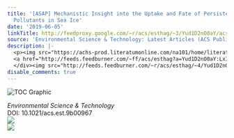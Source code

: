 ```yaml
---
title: '[ASAP] Mechanistic Insight into the Uptake and Fate of Persistent Organic
  Pollutants in Sea Ice'
date: '2019-06-05'
linkTitle: http://feedproxy.google.com/~r/acs/esthag/~3/Yud1D2nO0aY/acs.est.9b00967
source: 'Environmental Science & Technology: Latest Articles (ACS Publications)'
description: |-
  <p><img src="https://achs-prod.literatumonline.com/na101/home/literatum/publisher/achs/journals/content/esthag/0/esthag.ahead-of-print/acs.est.9b00967/20190605/images/medium/es-2019-009676_0004.gif" alt="TOC Graphic"/></p><div><cite>Environmental Science & Technology</cite></div><div>DOI: 10.1021/acs.est.9b00967</div><div class="feedflare">
  <a href="http://feeds.feedburner.com/~ff/acs/esthag?a=Yud1D2nO0aY:LxIELAMFqDY:yIl2AUoC8zA"><img src="http://feeds.feedburner.com/~ff/acs/esthag?d=yIl2AUoC8zA" border="0"></img></a>
  </div><img src="http://feeds.feedburner.com/~r/acs/esthag/~4/Yud1D2nO0aY" ...
disable_comments: true
---
```

<p><img src="https://achs-prod.literatumonline.com/na101/home/literatum/publisher/achs/journals/content/esthag/0/esthag.ahead-of-print/acs.est.9b00967/20190605/images/medium/es-2019-009676_0004.gif" alt="TOC Graphic"/></p><div><cite>Environmental Science & Technology</cite></div><div>DOI: 10.1021/acs.est.9b00967</div><div class="feedflare">
<a href="http://feeds.feedburner.com/~ff/acs/esthag?a=Yud1D2nO0aY:LxIELAMFqDY:yIl2AUoC8zA"><img src="http://feeds.feedburner.com/~ff/acs/esthag?d=yIl2AUoC8zA" border="0"></img></a>
</div><img src="http://feeds.feedburner.com/~r/acs/esthag/~4/Yud1D2nO0aY" ...